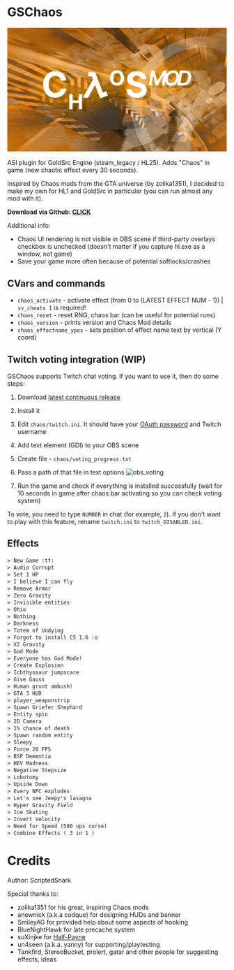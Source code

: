 # GSChaos

![gsch_banner](https://raw.githubusercontent.com/ScriptedSnark/GSChaos/master/gsch_banner.png)

</div>
ASI plugin for GoldSrc Engine (steam_legacy / HL25). Adds "Chaos" in game (new chaotic effect every 30 seconds).

Inspired by Chaos mods from the GTA universe (by zolika1351), I decided to make my own for HL1 and GoldSrc in particular (you can run almost any mod with it).

**Download via Github: [CLICK](https://github.com/ScriptedSnark/GSChaos/releases/tag/continuous)**

Additional info:
- Chaos UI rendering is not visible in OBS scene if third-party overlays checkbox is unchecked (doesn't matter if you capture hl.exe as a window, not game)
- Save your game more often because of potential softlocks/crashes

## CVars and commands
- `chaos_activate` - activate effect (from 0 to (LATEST EFFECT NUM - 1)) | `sv_cheats 1` is required!
- `chaos_reset` - reset RNG, chaos bar (can be useful for potential runs)
- `chaos_version` - prints version and Chaos Mod details
- `chaos_effectname_ypos` - sets position of effect name text by vertical (Y coord)

## Twitch voting integration (WIP)
GSChaos supports Twitch chat voting. If you want to use it, then do some steps:
1. Download [latest continuous release](https://github.com/ScriptedSnark/GSChaos/releases/tag/continuous)
2. Install it
3. Edit `chaos/twitch.ini`. It should have your [OAuth password](https://twitchapps.com/tmi/) and Twitch username
4. Add text element (GDI) to your OBS scene
5. Create file - `chaos/voting_progress.txt`
6. Pass a path of that file in text options
![obs_voting](https://github.com/ScriptedSnark/GSChaos/assets/51358194/b944b93a-f429-49e4-90e2-3da60d2d9026)

7. Run the game and check if everything is installed successfully (wait for 10 seconds in game after chaos bar activating so you can check voting system)

To vote, you need to type `NUMBER` in chat (for example, `2`).
If you don't want to play with this feature, rename `twitch.ini` to `twitch_DISABLED.ini`.

## Effects
```
> New Game :tf:
> Audio Corrupt
> Set 1 HP
> I believe I can fly
> Remove Armor
> Zero Gravity
> Invisible entities
> Ohio
> Nothing
> Darkness
> Totem of Undying
> Forgot to install CS 1.6 :o
> X2 Gravity
> God Mode
> Everyone has God Mode!
> Create Explosion
> Ichthyosaur jumpscare
> Give Gauss
> Human grunt ambush!
> GTA 3 HUD
> player_weaponstrip
> Spawn Griefer Shephard
> Entity spin
> 2D Camera
> 1% chance of death
> Spawn random entity
> Sleepy
> Force 20 FPS
> BSP Dementia
> HEV Madness
> Negative Stepsize
> Lobotomy
> Upside Down
> Every NPC explodes
> Let's see Jeepy's lasagna
> Hyper Gravity Field
> Ice Skating
> Invert Velocity
> Need for Speed (500 ups curse)
> Combine Effects ( 3 in 1 )
```

Credits
==============
Author: ScriptedSnark

Special thanks to:
- zolika1351 for his great, inspiring Chaos mods
- anewnick (a.k.a codque) for designing HUDs and banner
- SmileyAG for provided help about some aspects of hooking
- BlueNightHawk for late precache system
- suXinjke for [Half-Payne](https://github.com/suXinjke/HalfPayne)
- un4seen (a.k.a. yanny) for supporting/playtesting
- Tankfird, StereoBucket, prolert, gatar and other people for suggesting effects, ideas
